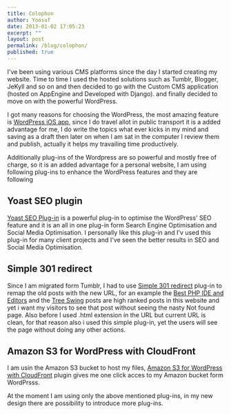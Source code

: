 ```yaml
---
title: Colophon
author: Yoosuf
date: 2013-01-02 17:05:23
excerpt: ""
layout: post
permalink: /blog/colophon/
published: true
---
```

I've been using various CMS platforms since the day I started creating my website. Time to time I used the hosted solutions such as Tumblr, Blogger, JeKyll and so on and then decided to go with the Custom CMS application (hosted on AppEngine and Developed with Django). and finally decided to move on with the powerful WordPress.

I got many reasons for choosing the WordPress, the most amazing feature is <a href="http://ios.wordpress.org" target="_blank">WordPress iOS app</a>, since I do travel allot in public transport it is a added advantage for me, I do write the topics what ever kicks in my mind and saving as a draft then later on when I am sat in the computer I review them and publish, actually it helps my travailing time productively.

Additionally plug-ins of the Wordpress are so powerful and mostly free of charge, so it is an added advantage for a personal website, I am using following plug-ins to enhance the WordPress features and they are following
<h2>Yoast SEO plugin</h2>
<a title="Yoast Wordpress SEO Plug-in" href="http://yoast.com/wordpress/seo/" target="_blank">Yoast SEO Plug-in</a> is a powerful plug-in to optimise the WordPress' SEO feature and it is an all in one plug-in form Search Engine Optimisation and Social Media Optimisation. I personally like this plug-in and I'v used this plug-in for many client projects and I've seen the better results in SEO and Social Media Optimisation.
<h2>Simple 301 redirect</h2>
Since I am migrated form Tumblr, I had to use <a title="Wordpress Simple 301 redirects Plug-in" href="http://www.scottnelle.com/simple-301-redirects-plugin-for-wordpress/" target="_blank">Simple 301 redirect</a> plug-in to remap the old posts with the new URL, for an example the <a title="Best PHP IDE and Editors" href="http://yoosuf.me/blog/best-php-ide-and-editors/">Best PHP IDE and Editors</a> and the <a title="Tree-swing" href="http://yoosuf.me/blog/tree-swing/">Tree Swing</a> posts are high ranked posts in this website and yet i want my visitors to see that post without seeing the nasty Not found page. Also before I used .html extension in the URL but current URL is clean, for that reason also i used this simple plug-in, yet the users will see the page without doing any other actions.
<h2>Amazon S3 for WordPress with CloudFront</h2>
I am usin the Amazon S3 bucket to host my files, <a title="Amazon S3 for WordPress with CloudFront" href="http://wordpress.org/extend/plugins/tantan-s3-cloudfront/" target="_blank">Amazon S3 for WordPress with CloudFront</a> plugin gives me one click acces to my Amazon bucket form WordPrsss.

At the moment I am using only the above mentioned plug-ins, in my new design there are possibility to introduce more plug-ins.